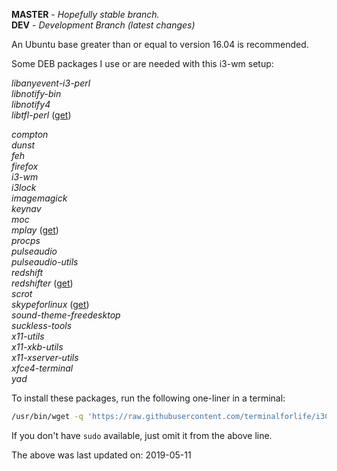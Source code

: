 **MASTER** - _Hopefully stable branch._\
**DEV** - _Development Branch (latest changes)_

An Ubuntu base greater than or equal to version 16.04 is recommended.

Some DEB packages I use or are needed with this i3-wm setup:

_libanyevent-i3-perl_\
_libnotify-bin_\
_libnotify4_\
_libtfl-perl_ ([get](https://github.com/terminalforlife/DEB-Packages))

_compton_\
_dunst_\
_feh_\
_firefox_\
_i3-wm_\
_i3lock_\
_imagemagick_\
_keynav_\
_moc_\
_mplay_ ([get](https://github.com/terminalforlife/DEB-Packages))\
_procps_\
_pulseaudio_\
_pulseaudio-utils_\
_redshift_\
_redshifter_ ([get](https://github.com/terminalforlife/DEB-Packages))\
_scrot_\
_skypeforlinux_ ([get](https://www.skype.com/en/get-skype))\
_sound-theme-freedesktop_\
_suckless-tools_\
_x11-utils_\
_x11-xkb-utils_\
_x11-xserver-utils_\
_xfce4-terminal_\
_yad_

To install these packages, run the following one-liner in a terminal:

```bash
/usr/bin/wget -q 'https://raw.githubusercontent.com/terminalforlife/i3Config/master/get_packages' -O - | sudo /bin/bash -
```

If you don't have `sudo` available, just omit it from the above line.

The above was last updated on: 2019-05-11
